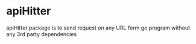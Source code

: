 # apiHitter
apiHitter package is to send request on any URL form go program without any 3rd party dependencies 
